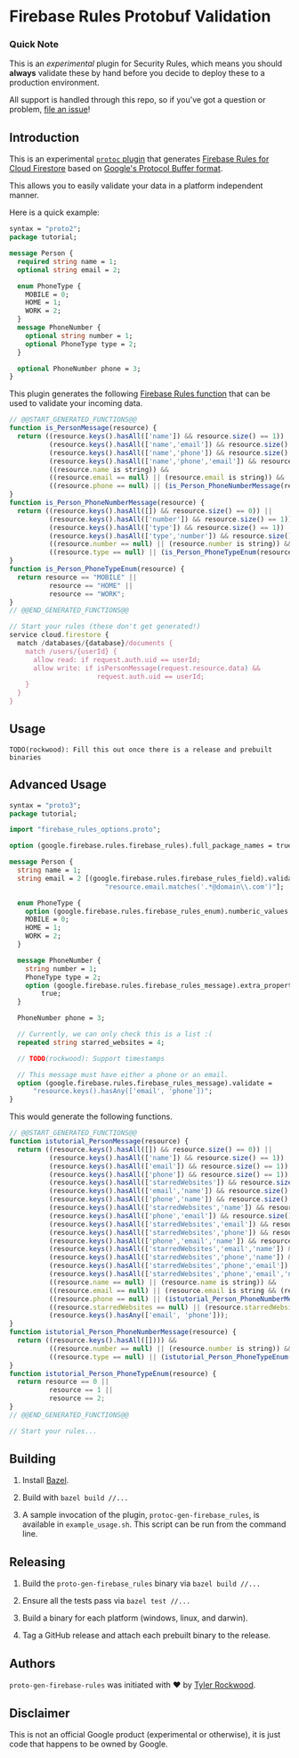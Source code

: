 # Firebase Rules Protobuf Validation

[//]: # (Build status here...)

### Quick Note

This is an *experimental* plugin for Security Rules, which means you should
__always__ validate these by hand before you decide to deploy these to a
production environment.

All support is handled through this repo, so if you've got a question or problem,
[file an issue](https://github.com/firebase/protobuf-rules-gen/issues)!

## Introduction

This is an experimental [`protoc` plugin](https://developers.google.com/protocol-buffers/docs/reference/other)
that generates [Firebase Rules for Cloud Firestore](https://firebase.google.com/docs/firestore/security/overview)
based on [Google's Protocol Buffer format](https://developers.google.com/protocol-buffers/).

This allows you to easily validate your data in a platform independent manner.

Here is a quick example:

[//]: # (Keep this up to date with test5 in rules)

```protobuf
syntax = "proto2";
package tutorial;

message Person {
  required string name = 1;
  optional string email = 2;

  enum PhoneType {
    MOBILE = 0;
    HOME = 1;
    WORK = 2;
  }
  message PhoneNumber {
    optional string number = 1;
    optional PhoneType type = 2;
  }

  optional PhoneNumber phone = 3;
}
```

This plugin generates the following [Firebase Rules
function](https://firebase.google.com/docs/firestore/reference/security/#developer_defined)
that can be used to validate your incoming data.

```javascript
// @@START_GENERATED_FUNCTIONS@@
function is_PersonMessage(resource) {
  return ((resource.keys().hasAll(['name']) && resource.size() == 1)) ||
          (resource.keys().hasAll(['name','email']) && resource.size() == 2)) ||
          (resource.keys().hasAll(['name','phone']) && resource.size() == 2)) ||
          (resource.keys().hasAll(['name','phone','email']) && resource.size() == 3))) &&
          ((resource.name is string)) &&
          ((resource.email == null) || (resource.email is string)) &&
          ((resource.phone == null) || (is_Person_PhoneNumberMessage(resource.phone)));
}
function is_Person_PhoneNumberMessage(resource) {
  return ((resource.keys().hasAll([]) && resource.size() == 0)) ||
          (resource.keys().hasAll(['number']) && resource.size() == 1)) ||
          (resource.keys().hasAll(['type']) && resource.size() == 1)) ||
          (resource.keys().hasAll(['type','number']) && resource.size() == 2))) &&
          ((resource.number == null) || (resource.number is string)) &&
          ((resource.type == null) || (is_Person_PhoneTypeEnum(resource.type)));
}
function is_Person_PhoneTypeEnum(resource) {
  return resource == "MOBILE" ||
          resource == "HOME" ||
          resource == "WORK";
}
// @@END_GENERATED_FUNCTIONS@@

// Start your rules (these don't get generated!)
service cloud.firestore {
  match /databases/{database}/documents {
    match /users/{userId} {
      allow read: if request.auth.uid == userId;
      allow write: if isPersonMessage(request.resource.data) &&
                      request.auth.uid == userId;
    }
  }
}
```

## Usage

```
TODO(rockwood): Fill this out once there is a release and prebuilt binaries
```

## Advanced Usage

[//]: # (https://developers.google.com/protocol-buffers/docs/proto#customoptions)
[//]: # (https://firebase.google.com/docs/firestore/reference/security/)
[//]: # (Keep this up to date with test6 in rules)

```protobuf
syntax = "proto3";
package tutorial;

import "firebase_rules_options.proto";

option (google.firebase.rules.firebase_rules).full_package_names = true;

message Person {
  string name = 1;
  string email = 2 [(google.firebase.rules.firebase_rules_field).validate =
                        "resource.email.matches('.*@domain\\.com')"];

  enum PhoneType {
    option (google.firebase.rules.firebase_rules_enum).numberic_values = true;
    MOBILE = 0;
    HOME = 1;
    WORK = 2;
  }

  message PhoneNumber {
    string number = 1;
    PhoneType type = 2;
    option (google.firebase.rules.firebase_rules_message).extra_properties =
        true;
  }

  PhoneNumber phone = 3;

  // Currently, we can only check this is a list :(
  repeated string starred_websites = 4;

  // TODO(rockwood): Support timestamps

  // This message must have either a phone or an email.
  option (google.firebase.rules.firebase_rules_message).validate =
      "resource.keys().hasAny(['email', 'phone'])";
}
```

This would generate the following functions.

```javascript
// @@START_GENERATED_FUNCTIONS@@
function istutorial_PersonMessage(resource) {
  return ((resource.keys().hasAll([]) && resource.size() == 0)) ||
          (resource.keys().hasAll(['name']) && resource.size() == 1)) ||
          (resource.keys().hasAll(['email']) && resource.size() == 1)) ||
          (resource.keys().hasAll(['phone']) && resource.size() == 1)) ||
          (resource.keys().hasAll(['starredWebsites']) && resource.size() == 1)) ||
          (resource.keys().hasAll(['email','name']) && resource.size() == 2)) ||
          (resource.keys().hasAll(['phone','name']) && resource.size() == 2)) ||
          (resource.keys().hasAll(['starredWebsites','name']) && resource.size() == 2)) ||
          (resource.keys().hasAll(['phone','email']) && resource.size() == 2)) ||
          (resource.keys().hasAll(['starredWebsites','email']) && resource.size() == 2)) ||
          (resource.keys().hasAll(['starredWebsites','phone']) && resource.size() == 2)) ||
          (resource.keys().hasAll(['phone','email','name']) && resource.size() == 3)) ||
          (resource.keys().hasAll(['starredWebsites','email','name']) && resource.size() == 3)) ||
          (resource.keys().hasAll(['starredWebsites','phone','name']) && resource.size() == 3)) ||
          (resource.keys().hasAll(['starredWebsites','phone','email']) && resource.size() == 3)) ||
          (resource.keys().hasAll(['starredWebsites','phone','email','name']) && resource.size() == 4))) &&
          ((resource.name == null) || (resource.name is string)) &&
          ((resource.email == null) || (resource.email is string && (resource.email.matches('.*@domain\.com')))) &&
          ((resource.phone == null) || (istutorial_Person_PhoneNumberMessage(resource.phone))) &&
          ((resource.starredWebsites == null) || (resource.starredWebsites is list)) &&
          (resource.keys().hasAny(['email', 'phone']));
}
function istutorial_Person_PhoneNumberMessage(resource) {
  return ((resource.keys().hasAll([]))) &&
          ((resource.number == null) || (resource.number is string)) &&
          ((resource.type == null) || (istutorial_Person_PhoneTypeEnum(resource.type)));
}
function istutorial_Person_PhoneTypeEnum(resource) {
  return resource == 0 ||
          resource == 1 ||
          resource == 2;
}
// @@END_GENERATED_FUNCTIONS@@

// Start your rules...
```

## Building

1) Install [Bazel](http://www.bazel.io/docs/install.html).

2) Build with `bazel build //...`

3) A sample invocation of the plugin, `protoc-gen-firebase_rules`, is available
in `example_usage.sh`. This script can be run from the command line.

## Releasing

1) Build the `proto-gen-firebase_rules` binary via `bazel build //...`

2) Ensure all the tests pass via `bazel test //...`

3) Build a binary for each platform (windows, linux, and darwin).

4) Tag a GitHub release and attach each prebuilt binary to the release.

## Authors

`proto-gen-firebase-rules` was initiated with ❤️️ by [Tyler
Rockwood](https://github.com/rockwotj).

## Disclaimer

This is not an official Google product (experimental or otherwise), it is just
code that happens to be owned by Google.
